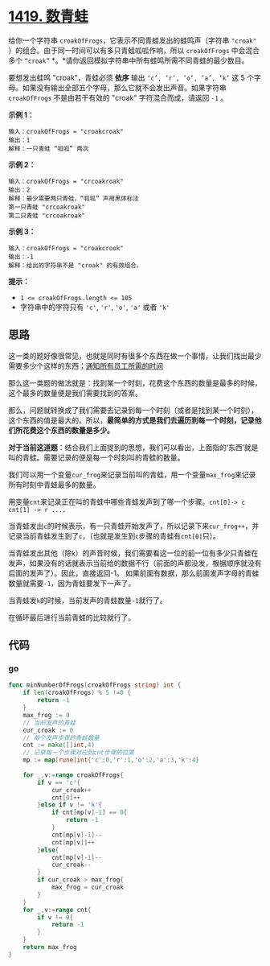 # [1419. 数青蛙](https://leetcode.cn/problems/minimum-number-of-frogs-croaking/)

给你一个字符串 `croakOfFrogs`，它表示不同青蛙发出的蛙鸣声（字符串 `"croak"` ）的组合。由于同一时间可以有多只青蛙呱呱作响，所以 `croakOfFrogs` 中会混合多个 `“croak”` *。*请你返回模拟字符串中所有蛙鸣所需不同青蛙的最少数目。

要想发出蛙鸣 "croak"，青蛙必须 **依序** 输出 `‘c’, ’r’, ’o’, ’a’, ’k’` 这 5 个字母。如果没有输出全部五个字母，那么它就不会发出声音。如果字符串 `croakOfFrogs` 不是由若干有效的 "croak" 字符混合而成，请返回 `-1` 。



**示例 1：**

```
输入：croakOfFrogs = "croakcroak"
输出：1 
解释：一只青蛙 “呱呱” 两次
```

**示例 2：**

```
输入：croakOfFrogs = "crcoakroak"
输出：2 
解释：最少需要两只青蛙，“呱呱” 声用黑体标注
第一只青蛙 "crcoakroak"
第二只青蛙 "crcoakroak"
```

**示例 3：**

```
输入：croakOfFrogs = "croakcrook"
输出：-1
解释：给出的字符串不是 "croak" 的有效组合。
```

**提示：**

+ `1 <= croakOfFrogs.length <= 105`
+ 字符串中的字符只有 `'c'`, `'r'`, `'o'`, `'a'` 或者 `'k'`



## 思路

这一类的题好像很常见，也就是同时有很多个东西在做一个事情，让我们找出最少需要多少个这样的东西；[通知所有员工所需的时间](https://leetcode.cn/problems/time-needed-to-inform-all-employees/)

那么这一类题的做法就是：找到某一个时刻，花费这个东西的数量是最多的时候，这个最多的数量便是我们需要找到的答案。

那么，问题就转换成了我们需要去记录到每一个时刻（或者是找到某一个时刻），这个东西的值是最大的。所以，**最简单的方式是我们去遍历到每一个时刻，记录他们所花费这个东西的数量是多少。**



**对于当前这道题**：结合我们上面提到的思想，我们可以看出，上面指的‘东西’就是叫的青蛙。需要记录的便是每一个时刻叫的青蛙的数量。

我们可以用一个变量`cur_frog`来记录当前叫的青蛙，用一个变量`max_frog`来记录所有时刻中青蛙最多的数量。

用变量`cnt`来记录正在叫的青蛙中哪些青蛙发声到了哪一个步骤。`cnt[0]-> c cnt[1] -> r ....`

当青蛙发出`c`的时候表示，有一只青蛙开始发声了，所以记录下来`cur_frog++`，并记录当前青蛙发生到了`c`，（也就是发生到`c`步骤的青蛙有`cnt[0]`只）。

当青蛙发出其他（除`k`）的声音时候，我们需要看这一位的前一位有多少只青蛙在发声，如果没有的话就表示当前给的数据不行（前面的声都没发，根据顺序就没有后面的发声了）。因此，直接返回-1。 如果前面有数据，那么前面发声字母的青蛙数量就需要`-1`，因为青蛙要发下一声了。

当青蛙发`k`的时候，当前发声的青蛙数量`-1`就行了。



在循环最后进行当前青蛙的比较就行了。



## 代码

### go

```go
func minNumberOfFrogs(croakOfFrogs string) int {
    if len(croakOfFrogs) % 5 !=0 {
        return -1
    }
    max_frog := 0
    // 当前发声的青蛙
    cur_croak := 0
    // 每个发声步骤的青蛙数量
    cnt := make([]int,4)
    // 记录每一个步骤对应到cnt步骤的位置
    mp := map[rune]int{'c':0,'r':1,'o':2,'a':3,'k':4}
    
    for _,v:=range croakOfFrogs{
        if v == 'c'{
            cur_croak++
            cnt[0]++
        }else if v != 'k'{
            if cnt[mp[v]-1] == 0{
                return -1
            }
            cnt[mp[v]-1]--
            cnt[mp[v]]++
        }else{
            cnt[mp[v]-1]--
            cur_croak--
        }
        if cur_croak > max_frog{
            max_frog = cur_croak
        }
    }
    for _,v:=range cnt{
        if v != 0{
            return -1
        }
    }
    return max_frog
}
```



